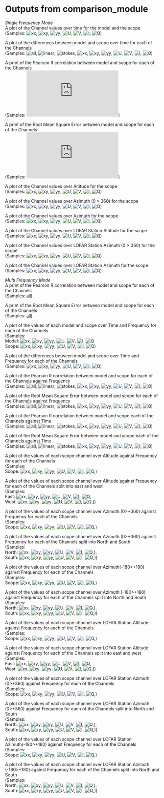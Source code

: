 # Outputs from comparison_module

*Single Frequency Mode*\
A plot of the Channel values over time for the model and the scope\
(Samples: 
![xx](https://zenodo.org/record/1212523/files/se_607_HBA_150MHz_24h_xx_vals_1f.png),
![xy](https://zenodo.org/record/1212523/files/se_607_HBA_150MHz_24h_xy_vals_1f.png),
![yy](https://zenodo.org/record/1212523/files/se_607_HBA_150MHz_24h_yy_vals_1f.png),
![U](https://zenodo.org/record/1212523/files/se_607_HBA_150MHz_24h_U_vals_1f.png),
![V](https://zenodo.org/record/1212523/files/se_607_HBA_150MHz_24h_V_vals_1f.png), 
![I](https://zenodo.org/record/1212523/files/se_607_HBA_150MHz_24h_I_vals_1f.png),
![Q](https://zenodo.org/record/1212523/files/se_607_HBA_150MHz_24h_Q_vals_1f.png))

A plot of the differences between model and scope over time for each of the Channels\
(Samples: 
![all](https://zenodo.org/record/1212523/files/se_607_HBA_150MHz_24h_diff_1f.png),
![linear](https://zenodo.org/record/1212523/files/se_607_HBA_150MHz_24h_diff_linear_1f.png),
![stokes](https://zenodo.org/record/1212523/files/se_607_HBA_150MHz_24h_diff_stokes_1f.png), 
![xx](https://zenodo.org/record/1212523/files/se_607_HBA_150MHz_24h_diff_xx_1f.png),
![xy](https://zenodo.org/record/1212523/files/se_607_HBA_150MHz_24h_diff_xy_1f.png),
![yy](https://zenodo.org/record/1212523/files/se_607_HBA_150MHz_24h_diff_yy_1f.png),
![U](https://zenodo.org/record/1212523/files/se_607_HBA_150MHz_24h_diff_U_1f.png),
![V](https://zenodo.org/record/1212523/files/se_607_HBA_150MHz_24h_diff_V_1f.png),
![I](https://zenodo.org/record/1212523/files/se_607_HBA_150MHz_24h_diff_I_1f.png),
![Q](https://zenodo.org/record/1212523/files/se_607_HBA_150MHz_24h_diff_Q_1f.png))

A print of the Pearson R correlation between model and scope for each of the Channels\
(Samples: ![all](https://zenodo.org/record/1212523/files/se_607_HBA_150MHz_24h_1d_corr.txt))

A print of the Root Mean Square Error between model and scope for each of the Channels\
(Samples: ![all](https://zenodo.org/record/1212523/files/se_607_HBA_150MHz_24h_1d_rmse.txt))

A plot of the Channel values over Altitude for the scope\
(Samples: ![xx](https://zenodo.org/record/1405636/files/_vals_1d_xx_alt_125000000-0Hz.png),
![xy](https://zenodo.org/record/1405636/files/_vals_1d_xy_alt_125000000-0Hz.png),
![yy](https://zenodo.org/record/1405636/files/_vals_1d_yy_alt_125000000-0Hz.png),
![U](https://zenodo.org/record/1405636/files/_vals_1d_U_alt_125000000-0Hz.png),
![V](https://zenodo.org/record/1405636/files/_vals_1d_V_alt_125000000-0Hz.png),
![I](https://zenodo.org/record/1405636/files/_vals_1d_I_alt_125000000-0Hz.png),
![Q](https://zenodo.org/record/1405636/files/_vals_1d_Q_alt_125000000-0Hz.png))

A plot of the Channel values over Azimuth (0 > 360) for the scope\
(Samples: ![xx](https://zenodo.org/record/1405636/files/_vals_1d_xx_az_125000000-0Hz.png),
![xy](https://zenodo.org/record/1405636/files/_vals_1d_xy_az_125000000-0Hz.png),
![yy](https://zenodo.org/record/1405636/files/_vals_1d_yy_az_125000000-0Hz.png),
![U](https://zenodo.org/record/1405636/files/_vals_1d_U_az_125000000-0Hz.png),
![V](https://zenodo.org/record/1405636/files/_vals_1d_V_az_125000000-0Hz.png),
![I](https://zenodo.org/record/1405636/files/_vals_1d_I_az_125000000-0Hz.png),
![Q](https://zenodo.org/record/1405636/files/_vals_1d_Q_az_125000000-0Hz.png))

A plot of the Channel values over Azimuth for the scope\
(Samples: ![xx](https://zenodo.org/record/1405636/files/_vals_1d_xx_az_ew_125000000-0Hz.png),
![xy](https://zenodo.org/record/1405636/files/_vals_1d_xy_az_ew_125000000-0Hz.png),
![yy](https://zenodo.org/record/1405636/files/_vals_1d_yy_az_ew_125000000-0Hz.png),
![U](https://zenodo.org/record/1405636/files/_vals_1d_U_az_ew_125000000-0Hz.png),
![V](https://zenodo.org/record/1405636/files/_vals_1d_V_az_ew_125000000-0Hz.png),
![I](https://zenodo.org/record/1405636/files/_vals_1d_I_az_ew_125000000-0Hz.png),
![Q](https://zenodo.org/record/1405636/files/_vals_1d_Q_az_ew_125000000-0Hz.png))


A plot of the Channel values over LOFAR Station Altitude for the scope\
(Samples: ![xx](https://zenodo.org/record/1405636/files/_vals_1d_xx_stn_alt_125000000-0Hz.png),
![xy](https://zenodo.org/record/1405636/files/_vals_1d_xy_stn_alt_125000000-0Hz.png),
![yy](https://zenodo.org/record/1405636/files/_vals_1d_yy_stn_alt_125000000-0Hz.png),
![U](https://zenodo.org/record/1405636/files/_vals_1d_U_stn_alt_125000000-0Hz.png),
![V](https://zenodo.org/record/1405636/files/_vals_1d_V_stn_alt_125000000-0Hz.png),
![I](https://zenodo.org/record/1405636/files/_vals_1d_I_stn_alt_125000000-0Hz.png),
![Q](https://zenodo.org/record/1405636/files/_vals_1d_Q_stn_alt_125000000-0Hz.png))

A plot of the Channel values over LOFAR Station Azimuth (0 > 360) for the scope\
(Samples: ![xx](https://zenodo.org/record/1405636/files/_vals_1d_xx_stn_az_125000000-0Hz.png),
![xy](https://zenodo.org/record/1405636/files/_vals_1d_xy_stn_az_125000000-0Hz.png),
![yy](https://zenodo.org/record/1405636/files/_vals_1d_yy_stn_az_125000000-0Hz.png),
![U](https://zenodo.org/record/1405636/files/_vals_1d_U_stn_az_125000000-0Hz.png),
![V](https://zenodo.org/record/1405636/files/_vals_1d_V_stn_az_125000000-0Hz.png),
![I](https://zenodo.org/record/1405636/files/_vals_1d_I_stn_az_125000000-0Hz.png),
![Q](https://zenodo.org/record/1405636/files/_vals_1d_Q_stn_az_125000000-0Hz.png))

A plot of the Channel values over LOFAR Station Azimuth for the scope\
(Samples: ![xx](https://zenodo.org/record/1405636/files/_vals_1d_xx_stn_az_ew_125000000-0Hz.png),
![xy](https://zenodo.org/record/1405636/files/_vals_1d_xy_stn_az_ew_125000000-0Hz.png),
![yy](https://zenodo.org/record/1405636/files/_vals_1d_yy_stn_az_ew_125000000-0Hz.png),
![U](https://zenodo.org/record/1405636/files/_vals_1d_U_stn_az_ew_125000000-0Hz.png),
![V](https://zenodo.org/record/1405636/files/_vals_1d_V_stn_az_ew_125000000-0Hz.png),
![I](https://zenodo.org/record/1405636/files/_vals_1d_I_stn_az_ew_125000000-0Hz.png),
![Q](https://zenodo.org/record/1405636/files/_vals_1d_Q_stn_az_ew_125000000-0Hz.png))

*Multi Frequency Mode*\
A print of the Pearson R correlation between model and scope for each of the Channels \
(Samples: [all](https://zenodo.org/record/1212523/files/se_607_HBA_24h_nd_corr.txt))

A print of the Root Mean Square Error between model and scope for each of the Channels\
(Samples: [all](https://zenodo.org/record/1212523/files/se_607_HBA_24h_nd_rmse.txt))

A plot of the values of each model and scope over Time and Frequency for each of the Channels\
(Samples: \
Model: ![xx](https://zenodo.org/record/1212382/files/se_607_HBA_24h_xx_vals_nf_model.png),
![xy](https://zenodo.org/record/1212382/files/se_607_HBA_24h_xy_vals_nf_model.png),
![yy](https://zenodo.org/record/1212382/files/se_607_HBA_24h_yy_vals_nf_model.png),
![U](https://zenodo.org/record/1212382/files/se_607_HBA_24h_U_vals_nf_model.png),
![V](https://zenodo.org/record/1212382/files/se_607_HBA_24h_V_vals_nf_model.png),
![I](https://zenodo.org/record/1212382/files/se_607_HBA_24h_I_vals_nf_model.png),
![Q](https://zenodo.org/record/1212382/files/se_607_HBA_24h_Q_vals_nf_model.png)\
Scope: ![xx](https://zenodo.org/record/1212382/files/se_607_HBA_24h_xx_vals_nf_scope.png),
![xy](https://zenodo.org/record/1212382/files/se_607_HBA_24h_xy_vals_nf_scope.png),
![yy](https://zenodo.org/record/1212382/files/se_607_HBA_24h_yy_vals_nf_scope.png),
![U](https://zenodo.org/record/1212382/files/se_607_HBA_24h_U_vals_nf_scope.png),
![V](https://zenodo.org/record/1212382/files/se_607_HBA_24h_V_vals_nf_scope.png),
![I](https://zenodo.org/record/1212382/files/se_607_HBA_24h_I_vals_nf_scope.png),
![Q](https://zenodo.org/record/1212382/files/se_607_HBA_24h_Q_vals_nf_scope.png))

A plot of the differences between model and scope over Time and Frequency for each of the Channels\
(Samples: 
![xx](https://zenodo.org/record/1212382/files/se_607_HBA_24h_xx_diff_nf_sub.png),
![xy](https://zenodo.org/record/1212382/files/se_607_HBA_24h_xy_diff_nf_sub.png),
![yy](https://zenodo.org/record/1212382/files/se_607_HBA_24h_yy_diff_nf_sub.png),
![U](https://zenodo.org/record/1212382/files/se_607_HBA_24h_U_diff_nf_sub.png),
![V](https://zenodo.org/record/1212382/files/se_607_HBA_24h_V_diff_nf_sub.png),
![I](https://zenodo.org/record/1212382/files/se_607_HBA_24h_I_diff_nf_sub.png),
![Q](https://zenodo.org/record/1212382/files/se_607_HBA_24h_Q_diff_nf_sub.png))

A plot of the Pearson R correlation between model and scope for each of the Channels against Frequency\
(Samples: 
![all](https://zenodo.org/record/1212382/files/se_607_HBA_24h_1d_corr_freq.png),
![linear](https://zenodo.org/record/1212523/files/se_607_HBA_24h_1d_corr_freq_linear.png),
![stokes](https://zenodo.org/record/1212523/files/se_607_HBA_24h_1d_corr_freq_stokes.png),
![xx](https://zenodo.org/record/1212471/files/se_607_HBA_24h_1d_corr_freq_xx.png),
![xy](https://zenodo.org/record/1212471/files/se_607_HBA_24h_1d_corr_freq_xy.png),
![yy](https://zenodo.org/record/1212471/files/se_607_HBA_24h_1d_corr_freq_yy.png),
![U](https://zenodo.org/record/1212471/files/se_607_HBA_24h_1d_corr_freq_U.png),
![V](https://zenodo.org/record/1212471/files/se_607_HBA_24h_1d_corr_freq_V.png),
![I](https://zenodo.org/record/1212471/files/se_607_HBA_24h_1d_corr_freq_I.png),
![Q](https://zenodo.org/record/1212471/files/se_607_HBA_24h_1d_corr_freq_Q.png))

A plot of the Root Mean Square Error between model and scope for each of the Channels against Frequency\
(Samples: 
![all](https://zenodo.org/record/1212382/files/se_607_HBA_24h_1d_rmse_freq.png), 
![linear](https://zenodo.org/record/1212523/files/se_607_HBA_24h_1d_rmse_freq_linear.png),
![stokes](https://zenodo.org/record/1212523/files/se_607_HBA_24h_1d_rmse_freq_stokes.png),
![xx](https://zenodo.org/record/1212471/files/se_607_HBA_24h_1d_rmse_freq_xx.png),
![xy](https://zenodo.org/record/1212471/files/se_607_HBA_24h_1d_rmse_freq_xy.png), 
![yy](https://zenodo.org/record/1212471/files/se_607_HBA_24h_1d_rmse_freq_yy.png),
![U](https://zenodo.org/record/1212471/files/se_607_HBA_24h_1d_rmse_freq_U.png),
![V](https://zenodo.org/record/1212471/files/se_607_HBA_24h_1d_rmse_freq_V.png),
![I](https://zenodo.org/record/1212471/files/se_607_HBA_24h_1d_rmse_freq_I.png),
![Q](https://zenodo.org/record/1212471/files/se_607_HBA_24h_1d_rmse_freq_Q.png))

A plot of the Pearson R correlation between model and scope each of the Channels against Time\
(Samples: 
![all](https://zenodo.org/record/1212382/files/se_607_HBA_24h_1d_corr_time.png),
![linear](https://zenodo.org/record/1212523/files/se_607_HBA_24h_1d_corr_time_linear.png),
![stokes](https://zenodo.org/record/1212523/files/se_607_HBA_24h_1d_corr_time_stokes.png),
![xx](https://zenodo.org/record/1212471/files/se_607_HBA_24h_1d_corr_time_xx.png),
![xy](https://zenodo.org/record/1212471/files/se_607_HBA_24h_1d_corr_time_xy.png),
![yy](https://zenodo.org/record/1212471/files/se_607_HBA_24h_1d_corr_time_yy.png),
![U](https://zenodo.org/record/1212471/files/se_607_HBA_24h_1d_corr_time_U.png),
![V](https://zenodo.org/record/1212471/files/se_607_HBA_24h_1d_corr_time_V.png),
![I](https://zenodo.org/record/1212471/files/se_607_HBA_24h_1d_corr_time_I.png),
![Q](https://zenodo.org/record/1212471/files/se_607_HBA_24h_1d_corr_time_Q.png))

A plot of the Root Mean Square Error between model and scope each of the Channels against Time\
(Samples: 
![all](https://zenodo.org/record/1212382/files/se_607_HBA_24h_1d_rmse_time.png),
![linear](https://zenodo.org/record/1212523/files/se_607_HBA_24h_1d_rmse_time_linear.png),
![stokes](https://zenodo.org/record/1212523/files/se_607_HBA_24h_1d_rmse_time_stokes.png),
![xx](https://zenodo.org/record/1212471/files/se_607_HBA_24h_1d_rmse_time_xx.png),
![xy](https://zenodo.org/record/1212471/files/se_607_HBA_24h_1d_rmse_time_xy.png),
![yy](https://zenodo.org/record/1212471/files/se_607_HBA_24h_1d_rmse_time_yy.png),
![U](https://zenodo.org/record/1212471/files/se_607_HBA_24h_1d_rmse_time_U.png),
![V](https://zenodo.org/record/1212471/files/se_607_HBA_24h_1d_rmse_time_V.png),
![I](https://zenodo.org/record/1212471/files/se_607_HBA_24h_1d_rmse_time_I.png),
![Q](https://zenodo.org/record/1212471/files/se_607_HBA_24h_1d_rmse_time_Q.png))

A plot of the values of each scope channel over Altitude against Frequency for each of the Channels\
(Samples: \
Scope: ![xx](https://zenodo.org/record/1405597/files/_alt_nd_xx_Freq.png),
![xy](https://zenodo.org/record/1405597/files/_alt_nd_xy_Freq.png),
![yy](https://zenodo.org/record/1405597/files/_alt_nd_yy_Freq.png),
![U](https://zenodo.org/record/1405597/files/_alt_nd_U_Freq.png),
![V](https://zenodo.org/record/1405597/files/_alt_nd_V_Freq.png),
![I](https://zenodo.org/record/1405597/files/_alt_nd_I_Freq.png),
![Q](https://zenodo.org/record/1405597/files/_alt_nd_Q_Freq.png),)

A plot of the values of each scope channel over Altitude against Frequency for each of the Channels split into east and west\
(Samples: \
East: ![xx](https://zenodo.org/record/1405597/files/_alt_nd_xx_Freq_East.png),
![xy](https://zenodo.org/record/1405597/files/_alt_nd_xy_Freq_East.png),
![yy](https://zenodo.org/record/1405597/files/_alt_nd_yy_Freq_East.png),
![U](https://zenodo.org/record/1405597/files/_alt_nd_U_Freq_East.png),
![V](https://zenodo.org/record/1405597/files/_alt_nd_V_Freq_East.png),
![I](https://zenodo.org/record/1405597/files/_alt_nd_I_Freq_East.png),
![Q](https://zenodo.org/record/1405597/files/_alt_nd_Q_Freq_East.png),\
West: ![xx](https://zenodo.org/record/1405597/files/_alt_nd_xx_Freq_West.png),
![xy](https://zenodo.org/record/1405597/files/_alt_nd_xy_Freq_West.png),
![yy](https://zenodo.org/record/1405597/files/_alt_nd_yy_Freq_West.png),
![U](https://zenodo.org/record/1405597/files/_alt_nd_U_Freq_West.png),
![V](https://zenodo.org/record/1405597/files/_alt_nd_V_Freq_West.png),
![I](https://zenodo.org/record/1405597/files/_alt_nd_I_Freq_West.png),
![Q](https://zenodo.org/record/1405597/files/_alt_nd_Q_Freq_West.png),))


A plot of the values of each scope channel over Azimuth (0>+360)  against Frequency for each of the Channels\
(Samples: \
Scope: ![xx](https://zenodo.org/record/1405597/files/_az_nd_xx_Freq.png),
![xy](https://zenodo.org/record/1405597/files/_az_nd_xy_Freq.png),
![yy](https://zenodo.org/record/1405597/files/_az_nd_yy_Freq.png),
![U](https://zenodo.org/record/1405597/files/_az_nd_U_Freq.png),
![V](https://zenodo.org/record/1405597/files/_az_nd_V_Freq.png),
![I](https://zenodo.org/record/1405597/files/_az_nd_I_Freq.png),
![Q](https://zenodo.org/record/1405597/files/_az_nd_Q_Freq.png),)

A plot of the values of each scope channel over Azimuth (0>+360) against Frequency for each of the Channels split into North and South\
(Samples: \
North: ![xx](https://zenodo.org/record/1405597/files/_az_nd_xx_Freq_North.png),
![xy](https://zenodo.org/record/1405597/files/_az_nd_xy_Freq_North.png),
![yy](https://zenodo.org/record/1405597/files/_az_nd_yy_Freq_North.png),
![U](https://zenodo.org/record/1405597/files/_az_nd_U_Freq_North.png),
![V](https://zenodo.org/record/1405597/files/_az_nd_V_Freq_North.png),
![I](https://zenodo.org/record/1405597/files/_az_nd_I_Freq_North.png),
![Q](https://zenodo.org/record/1405597/files/_az_nd_Q_Freq_North.png),),\
South: ![xx](https://zenodo.org/record/1405597/files/_az_nd_xx_Freq_South.png),
![xy](https://zenodo.org/record/1405597/files/_az_nd_xy_Freq_South.png),
![yy](https://zenodo.org/record/1405597/files/_az_nd_yy_Freq_South.png),
![U](https://zenodo.org/record/1405597/files/_az_nd_U_Freq_South.png),
![V](https://zenodo.org/record/1405597/files/_az_nd_V_Freq_South.png),
![I](https://zenodo.org/record/1405597/files/_az_nd_I_Freq_South.png),
![Q](https://zenodo.org/record/1405597/files/_az_nd_Q_Freq_South.png),))


A plot of the values of each scope channel over Azimuth(-180>+180) against Frequency for each of the Channels\
(Samples: \
Scope: ![xx](https://zenodo.org/record/1405597/files/_az_ew_nd_xx_Freq.png),
![xy](https://zenodo.org/record/1405597/files/_az_ew_nd_xy_Freq.png),
![yy](https://zenodo.org/record/1405597/files/_az_ew_nd_yy_Freq.png),
![U](https://zenodo.org/record/1405597/files/_az_ew_nd_U_Freq.png),
![V](https://zenodo.org/record/1405597/files/_az_ew_nd_V_Freq.png),
![I](https://zenodo.org/record/1405597/files/_az_ew_nd_I_Freq.png),
![Q](https://zenodo.org/record/1405597/files/_az_ew_nd_Q_Freq.png),)

A plot of the values of each scope channel over Azimuth (-180>+180) against Frequency for each of the Channels split into North and South\
(Samples: \
North: ![xx](https://zenodo.org/record/1405597/files/_az_ew_nd_xx_Freq_North.png),
![xy](https://zenodo.org/record/1405597/files/_az_ew_nd_xy_Freq_North.png),
![yy](https://zenodo.org/record/1405597/files/_az_ew_nd_yy_Freq_North.png),
![U](https://zenodo.org/record/1405597/files/_az_ew_nd_U_Freq_North.png),
![V](https://zenodo.org/record/1405597/files/_az_ew_nd_V_Freq_North.png),
![I](https://zenodo.org/record/1405597/files/_az_ew_nd_I_Freq_North.png),
![Q](https://zenodo.org/record/1405597/files/_az_ew_nd_Q_Freq_North.png),),\
South: ![xx](https://zenodo.org/record/1405597/files/_az_ew_nd_xx_Freq_South.png),
![xy](https://zenodo.org/record/1405597/files/_az_ew_nd_xy_Freq_South.png),
![yy](https://zenodo.org/record/1405597/files/_az_ew_nd_yy_Freq_South.png),
![U](https://zenodo.org/record/1405597/files/_az_ew_nd_U_Freq_South.png),
![V](https://zenodo.org/record/1405597/files/_az_ew_nd_V_Freq_South.png),
![I](https://zenodo.org/record/1405597/files/_az_ew_nd_I_Freq_South.png),
![Q](https://zenodo.org/record/1405597/files/_az_ew_nd_Q_Freq_South.png),))


A plot of the values of each scope channel over LOFAR Station Altitude against Frequency for each of the Channels\
(Samples: \
Scope: ![xx](https://zenodo.org/record/1405597/files/_stn_alt_nd_xx_Freq.png),
![xy](https://zenodo.org/record/1405597/files/_stn_alt_nd_xy_Freq.png),
![yy](https://zenodo.org/record/1405597/files/_stn_alt_nd_yy_Freq.png),
![U](https://zenodo.org/record/1405597/files/_stn_alt_nd_U_Freq.png),
![V](https://zenodo.org/record/1405597/files/_stn_alt_nd_V_Freq.png),
![I](https://zenodo.org/record/1405597/files/_stn_alt_nd_I_Freq.png),
![Q](https://zenodo.org/record/1405597/files/_stn_alt_nd_Q_Freq.png),)

A plot of the values of each scope channel over LOFAR Station Altitude against Frequency for each of the Channels split into east and west\
(Samples: \
East: ![xx](https://zenodo.org/record/1405597/files/_stn_alt_nd_xx_Freq_East.png),
![xy](https://zenodo.org/record/1405597/files/_stn_alt_nd_xy_Freq_East.png),
![yy](https://zenodo.org/record/1405597/files/_stn_alt_nd_yy_Freq_East.png),
![U](https://zenodo.org/record/1405597/files/_stn_alt_nd_U_Freq_East.png),
![V](https://zenodo.org/record/1405597/files/_stn_alt_nd_V_Freq_East.png),
![I](https://zenodo.org/record/1405597/files/_stn_alt_nd_I_Freq_East.png),
![Q](https://zenodo.org/record/1405597/files/_stn_alt_nd_Q_Freq_East.png),\
West: ![xx](https://zenodo.org/record/1405597/files/_stn_alt_nd_xx_Freq_West.png),
![xy](https://zenodo.org/record/1405597/files/_stn_alt_nd_xy_Freq_West.png),
![yy](https://zenodo.org/record/1405597/files/_stn_alt_nd_yy_Freq_West.png),
![U](https://zenodo.org/record/1405597/files/_stn_alt_nd_U_Freq_West.png),
![V](https://zenodo.org/record/1405597/files/_stn_alt_nd_V_Freq_West.png),
![I](https://zenodo.org/record/1405597/files/_stn_alt_nd_I_Freq_West.png),
![Q](https://zenodo.org/record/1405597/files/_stn_alt_nd_Q_Freq_West.png),))


A plot of the values of each scope channel over LOFAR Station Azimuth (0>+360)  against Frequency for each of the Channels\
(Samples: \
Scope: ![xx](https://zenodo.org/record/1405597/files/_stn_az_nd_xx_Freq.png),
![xy](https://zenodo.org/record/1405597/files/_stn_az_nd_xy_Freq.png),
![yy](https://zenodo.org/record/1405597/files/_stn_az_nd_yy_Freq.png),
![U](https://zenodo.org/record/1405597/files/_stn_az_nd_U_Freq.png),
![V](https://zenodo.org/record/1405597/files/_stn_az_nd_V_Freq.png),
![I](https://zenodo.org/record/1405597/files/_stn_az_nd_I_Freq.png),
![Q](https://zenodo.org/record/1405597/files/_stn_az_nd_Q_Freq.png),)

A plot of the values of each scope channel over LOFAR Station Azimuth (0>+360) against Frequency for each of the Channels split into North and South\
(Samples: \
North: ![xx](https://zenodo.org/record/1405597/files/_stn_az_nd_xx_Freq_North.png),
![xy](https://zenodo.org/record/1405597/files/_stn_az_nd_xy_Freq_North.png),
![yy](https://zenodo.org/record/1405597/files/_stn_az_nd_yy_Freq_North.png),
![U](https://zenodo.org/record/1405597/files/_stn_az_nd_U_Freq_North.png),
![V](https://zenodo.org/record/1405597/files/_stn_az_nd_V_Freq_North.png),
![I](https://zenodo.org/record/1405597/files/_stn_az_nd_I_Freq_North.png),
![Q](https://zenodo.org/record/1405597/files/_stn_az_nd_Q_Freq_North.png),),\
South: ![xx](https://zenodo.org/record/1405597/files/_stn_az_nd_xx_Freq_South.png),
![xy](https://zenodo.org/record/1405597/files/_stn_az_nd_xy_Freq_South.png),
![yy](https://zenodo.org/record/1405597/files/_stn_az_nd_yy_Freq_South.png),
![U](https://zenodo.org/record/1405597/files/_stn_az_nd_U_Freq_South.png),
![V](https://zenodo.org/record/1405597/files/_stn_az_nd_V_Freq_South.png),
![I](https://zenodo.org/record/1405597/files/_stn_az_nd_I_Freq_South.png),
![Q](https://zenodo.org/record/1405597/files/_stn_az_nd_Q_Freq_South.png),))


A plot of the values of each scope channel over LOFAR Station Azimuth(-180>+180) against Frequency for each of the Channels\
(Samples: \
Scope: ![xx](https://zenodo.org/record/1405597/files/_stn_az_ew_nd_xx_Freq.png),
![xy](https://zenodo.org/record/1405597/files/_stn_az_ew_nd_xy_Freq.png),
![yy](https://zenodo.org/record/1405597/files/_stn_az_ew_nd_yy_Freq.png),
![U](https://zenodo.org/record/1405597/files/_stn_az_ew_nd_U_Freq.png),
![V](https://zenodo.org/record/1405597/files/_stn_az_ew_nd_V_Freq.png),
![I](https://zenodo.org/record/1405597/files/_stn_az_ew_nd_I_Freq.png),
![Q](https://zenodo.org/record/1405597/files/_stn_az_ew_nd_Q_Freq.png),)

A plot of the values of each scope channel over LOFAR Station Azimuth (-180>+180) against Frequency for each of the Channels split into North and South\
(Samples: \
North: ![xx](https://zenodo.org/record/1405597/files/_stn_az_ew_nd_xx_Freq_North.png),
![xy](https://zenodo.org/record/1405597/files/_stn_az_ew_nd_xy_Freq_North.png),
![yy](https://zenodo.org/record/1405597/files/_stn_az_ew_nd_yy_Freq_North.png),
![U](https://zenodo.org/record/1405597/files/_stn_az_ew_nd_U_Freq_North.png),
![V](https://zenodo.org/record/1405597/files/_stn_az_ew_nd_V_Freq_North.png),
![I](https://zenodo.org/record/1405597/files/_stn_az_ew_nd_I_Freq_North.png),
![Q](https://zenodo.org/record/1405597/files/_stn_az_ew_nd_Q_Freq_North.png),),\
South: ![xx](https://zenodo.org/record/1405597/files/_stn_az_ew_nd_xx_Freq_South.png),
![xy](https://zenodo.org/record/1405597/files/_stn_az_ew_nd_xy_Freq_South.png),
![yy](https://zenodo.org/record/1405597/files/_stn_az_ew_nd_yy_Freq_South.png),
![U](https://zenodo.org/record/1405597/files/_stn_az_ew_nd_U_Freq_South.png),
![V](https://zenodo.org/record/1405597/files/_stn_az_ew_nd_V_Freq_South.png),
![I](https://zenodo.org/record/1405597/files/_stn_az_ew_nd_I_Freq_South.png),
![Q](https://zenodo.org/record/1405597/files/_stn_az_ew_nd_Q_Freq_South.png),))

